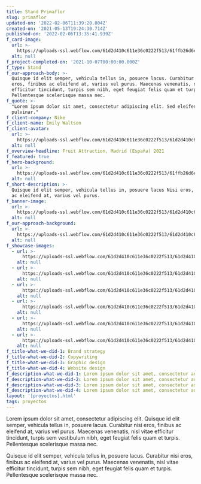 ```yaml
---
title: Stand Primaflor
slug: primaflor
updated-on: '2022-02-06T11:39:20.804Z'
created-on: '2021-05-13T19:24:30.714Z'
published-on: '2022-02-06T13:35:41.939Z'
f_card-image:
  url: >-
    https://uploads-ssl.webflow.com/61d2d410c611e36c0222f513/61ffb26d6e63045242000c0f_9%20(2).jpg
  alt: null
f_project-completed-on: '2021-10-07T00:00:00.000Z'
f_type: Stand
f_our-approach-body: >-
  Quisque id elit semper, vehicula tellus in, posuere lacus. Curabitur nisi
  eros, finibus ac eleifend at, varius vel purus. Maecenas venenatis, nisl vitae
  efficitur tincidunt, turpis sem nibh, eget feugiat felis quam et turpis.
  Pellentesque scelerisque massa nec.
f_quote: >-
  "Lorem ipsum dolor sit amet, consectetur adipiscing elit. Sed eleifend neque
  pulvinar."
f_client-company: Nike
f_client-name: Emily Waltson
f_client-avatar:
  url: >-
    https://uploads-ssl.webflow.com/61d2d410c611e36c0222f513/61d2d410c611e323b022f52b_Portrait009.jpeg
  alt: null
f_overview-headline: Fruit Attraction, Madrid (España) 2021
f_featured: true
f_hero-background:
  url: >-
    https://uploads-ssl.webflow.com/61d2d410c611e36c0222f513/61ffb26d6e63045242000c0f_9%20(2).jpg
  alt: null
f_short-description: >-
  Quisque id elit semper, vehicula tellus in, posuere lacus Nisi eros, finibus
  ac eleifend at, varius vel purus.
f_banner-image:
  url: >-
    https://uploads-ssl.webflow.com/61d2d410c611e36c0222f513/61d2d410c611e337e622f528_016.jpeg
  alt: null
f_our-approach-background:
  url: >-
    https://uploads-ssl.webflow.com/61d2d410c611e36c0222f513/61d2d410c611e3dac922f549_011.jpeg
  alt: null
f_showcase-images:
  - url: >-
      https://uploads-ssl.webflow.com/61d2d410c611e36c0222f513/61d2d410c611e381a622f518_011.jpeg
    alt: null
  - url: >-
      https://uploads-ssl.webflow.com/61d2d410c611e36c0222f513/61d2d410c611e39cb722f516_012.jpeg
    alt: null
  - url: >-
      https://uploads-ssl.webflow.com/61d2d410c611e36c0222f513/61d2d410c611e3f97422f519_013.jpeg
    alt: null
  - url: >-
      https://uploads-ssl.webflow.com/61d2d410c611e36c0222f513/61d2d410c611e3415d22f51a_014.jpeg
    alt: null
  - url: >-
      https://uploads-ssl.webflow.com/61d2d410c611e36c0222f513/61d2d410c611e37bbe22f517_015.jpeg
    alt: null
  - url: >-
      https://uploads-ssl.webflow.com/61d2d410c611e36c0222f513/61d2d410c611e33e1f22f51b_016.jpeg
    alt: null
f_title-what-we-did-1: Brand strategy
f_title-what-we-did-2: Copywriting
f_title-what-we-did-3: Graphic design
f_title-what-we-did-4: Website design
f_description-what-we-did-1: Lorem ipsum dolor sit amet, consectetur adipiscing elit.
f_description-what-we-did-2: Lorem ipsum dolor sit amet, consectetur adipiscing elit.
f_description-what-we-did-3: Lorem ipsum dolor sit amet, consectetur adipiscing elit.
f_description-what-we-did-4: Lorem ipsum dolor sit amet, consectetur adipiscing elit.
layout: '[proyectos].html'
tags: proyectos
---
```


Lorem ipsum dolor sit amet, consectetur adipiscing elit. Quisque id elit semper, vehicula tellus in, posuere lacus. Curabitur nisi eros, finibus ac eleifend at, varius vel purus. Maecenas venenatis, nisl vitae efficitur tincidunt, turpis sem vestibulum nibh, eget feugiat felis quam et turpis. Pellentesque scelerisque massa nec.  
  
Quisque id elit semper, vehicula tellus in, posuere lacus. Curabitur nisi eros, finibus ac eleifend at, varius vel purus. Maecenas venenatis, nisl vitae efficitur tincidunt, turpis sem nibh, eget feugiat felis quam et turpis. Pellentesque scelerisque massa nec.
